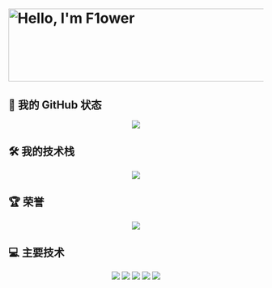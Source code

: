 # <a href="https://cooltext.com"><img src="https://images.cooltext.com/5724392.png" width="1042" height="144" alt="Hello, I'm F1ower" /></a>
## 🌱 我的 GitHub 状态
<div align="center">
  <img src="https://github-readme-stats.vercel.app/api?username=kaseketsu" />
</div>



## 🛠️ 我的技术栈
<div align="center">
  <img src="https://github-readme-stats.vercel.app/api/top-langs/?username=kaseketsu" />
</div>



## 🏆 荣誉
<div align="center">
  <img src="https://github-profile-trophy.vercel.app/?username=kaseketsu" />
</div>


## 💻 主要技术

<div align="center">
  <img src="https://img.shields.io/badge/-HTML5-E34F26?style=flat-square&logo=html5&logoColor=white" /> 
  <img src="https://img.shields.io/badge/-CSS3-1572B6?style=flat-square&logo=css3" /> 
  <img src="https://img.shields.io/badge/-JavaScript-oringe?style=flat-square&logo=javascript" />
  <img src="https://img.shields.io/badge/C++-23-blue" />
  <img src="https://img.shields.io/badge/Java11-orange" />
</div>


